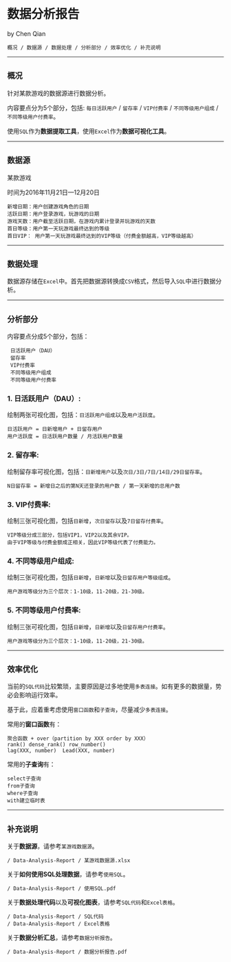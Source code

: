 # 数据分析报告
  by Chen Qian

`概况 / 数据源 / 数据处理 / 分析部分 / 效率优化 / 补充说明`

------------------------------


**`概况`**
------------------------------
针对某款游戏的数据源进行数据分析。

内容要点分为5个部分，包括: `每日活跃用户` / `留存率` / `VIP付费率` / `不同等级用户组成` / `不同等级用户付费率`。

使用`SQL`作为**数据提取工具**，使用`Excel`作为**数据可视化工具**。


------------------------------


**`数据源`**
------------------------------

某款游戏

时间为2016年11月21日—12月20日
      
    新增日期：用户创建游戏角色的日期
    活跃日期：用户登录游戏，玩游戏的日期
    游戏天数：用户截至活跃日期，在游戏内累计登录并玩游戏的天数
    首日等级：用户第一天玩游戏最终达到的等级
    首日VIP： 用户第一天玩游戏最终达到的VIP等级（付费金额越高，VIP等级越高）


------------------------------


**`数据处理`**
------------------------------

数据源存储在`Excel`中。首先把数据源转换成`CSV`格式，然后导入`SQL`中进行数据分析。



------------------------------


**`分析部分`**
------------------------------

内容要点分成5个部分，包括：
     
     日活跃用户（DAU）
     留存率
     VIP付费率
     不同等级用户组成
     不同等级用户付费率
    

### 1. 日活跃用户（DAU）:

   绘制两张可视化图，包括：`日活跃用户组成`以及`用户活跃度`。
   
    日活跃用户 = 日新增用户 + 日留存用户
    用户活跃度 = 日活跃用户数量 / 月活跃用户数量


### 2. 留存率:  

   绘制留存率可视化图，包括：`日新增用户`以及`次日/3日/7日/14日/29日留存率`。
   
    N日留存率 = 新增日之后的第N天还登录的用户数 / 第一天新增的总用户数

    
### 3. VIP付费率:

   绘制三张可视化图，包括`日新增`，`次日留存`以及`7日留存付费率`。
     
    VIP等级分成三部分，包括VIP1，VIP2以及其余VIP。
    由于VIP等级与付费金额成正相关，因此VIP等级代表了付费能力。

    
### 4. 不同等级用户组成:

   绘制三张可视化图，包括`日新增`，`日新增`以及`日留存用户等级组成`。
   
    用户游戏等级分为三个层次：1-10级，11-20级，21-30级。
   
   
### 5. 不同等级用户付费率:

   绘制三张可视化图，包括`日新增`，`日新增`以及`日留存用户付费率`。
   
    用户游戏等级分为三个层次：1-10级，11-20级，21-30级。


------------------------------

  
**`效率优化`**
------------------------------
当前的`SQL代码`比较繁琐，主要原因是过多地使用`多表连接`。如有更多的数据量，势必会影响运行效率。

基于此，应着重考虑使用`窗口函数`和`子查询`，尽量减少`多表连接`。

常用的**窗口函数**有： 
    
    聚合函数 + over（partition by XXX order by XXX）
    rank() dense_rank() row_number()
    lag(XXX, number)  Lead(XXX, number)

常用的**子查询**有：
  
    select子查询
    from子查询
    where子查询
    with建立临时表


------------------------------


**`补充说明`**
------------------------------

关于**数据源**，请参考`某游戏数据源`。

    / Data-Analysis-Report / 某游戏数据源.xlsx

关于**如何使用SQL处理数据**，请参考`使用SQL`。

    / Data-Analysis-Report / 使用SQL.pdf
    
关于**数据处理代码**以及**可视化图表**，请参考`SQL代码`和`Excel表格`。

    / Data-Analysis-Report / SQL代码
    / Data-Analysis-Report / Excel表格
    
关于**数据分析汇总**，请参考`数据分析报告`。
   
    / Data-Analysis-Report / 数据分析报告.pdf

